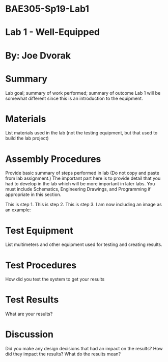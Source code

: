 # BAE305-Sp19-Lab1
# Lab 1 - Well-Equipped

# By: Joe Dvorak

# Summary

Lab goal; summary of work performed; summary of outcome Lab 1 will be somewhat different since this is an introduction to the equipment.

# Materials

List materials used in the lab (not the testing equipment, but that used to build the lab project)

# Assembly Procedures

Provide basic summary of steps performed in lab (Do not copy and paste from lab assignment.) The important part here is to provide detail that you had to develop in the lab which will be more important in later labs. You must include Schematics, Engineering Drawings, and Programming if appropriate in this section.

This is step 1.
This is step 2.
This is step 3. I am now including an image as an example: 
# Test Equipment

List multimeters and other equipment used for testing and creating results.

# Test Procedures

How did you test the system to get your results

# Test Results

What are your results?

# Discussion

Did you make any design decisions that had an impact on the results? How did they impact the results? What do the results mean?
